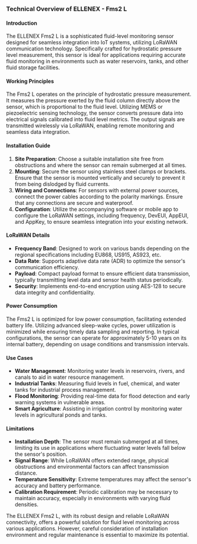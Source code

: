 ### Technical Overview of ELLENEX - Fms2 L

#### Introduction
The ELLENEX Fms2 L is a sophisticated fluid-level monitoring sensor designed for seamless integration into IoT systems, utilizing LoRaWAN communication technology. Specifically crafted for hydrostatic pressure level measurement, this sensor is ideal for applications requiring accurate fluid monitoring in environments such as water reservoirs, tanks, and other fluid storage facilities.

#### Working Principles
The Fms2 L operates on the principle of hydrostatic pressure measurement. It measures the pressure exerted by the fluid column directly above the sensor, which is proportional to the fluid level. Utilizing MEMS or piezoelectric sensing technology, the sensor converts pressure data into electrical signals calibrated into fluid level metrics. The output signals are transmitted wirelessly via LoRaWAN, enabling remote monitoring and seamless data integration.

#### Installation Guide
1. **Site Preparation**: Choose a suitable installation site free from obstructions and where the sensor can remain submerged at all times.
2. **Mounting**: Secure the sensor using stainless steel clamps or brackets. Ensure that the sensor is mounted vertically and securely to prevent it from being dislodged by fluid currents.
3. **Wiring and Connections**: For sensors with external power sources, connect the power cables according to the polarity markings. Ensure that any connections are secure and waterproof.
4. **Configuration**: Utilize the accompanying software or mobile app to configure the LoRaWAN settings, including frequency, DevEUI, AppEUI, and AppKey, to ensure seamless integration into your existing network.

#### LoRaWAN Details
- **Frequency Band**: Designed to work on various bands depending on the regional specifications including EU868, US915, AS923, etc.
- **Data Rate**: Supports adaptive data rate (ADR) to optimize the sensor's communication efficiency.
- **Payload**: Compact payload format to ensure efficient data transmission, typically transmitting level data and sensor health status periodically.
- **Security**: Implements end-to-end encryption using AES-128 to secure data integrity and confidentiality.

#### Power Consumption
The Fms2 L is optimized for low power consumption, facilitating extended battery life. Utilizing advanced sleep-wake cycles, power utilization is minimized while ensuring timely data sampling and reporting. In typical configurations, the sensor can operate for approximately 5-10 years on its internal battery, depending on usage conditions and transmission intervals.

#### Use Cases
- **Water Management**: Monitoring water levels in reservoirs, rivers, and canals to aid in water resource management.
- **Industrial Tanks**: Measuring fluid levels in fuel, chemical, and water tanks for industrial process management.
- **Flood Monitoring**: Providing real-time data for flood detection and early warning systems in vulnerable areas.
- **Smart Agriculture**: Assisting in irrigation control by monitoring water levels in agricultural ponds and tanks.

#### Limitations
- **Installation Depth**: The sensor must remain submerged at all times, limiting its use in applications where fluctuating water levels fall below the sensor's position.
- **Signal Range**: While LoRaWAN offers extended range, physical obstructions and environmental factors can affect transmission distance.
- **Temperature Sensitivity**: Extreme temperatures may affect the sensor's accuracy and battery performance.
- **Calibration Requirement**: Periodic calibration may be necessary to maintain accuracy, especially in environments with varying fluid densities.

The ELLENEX Fms2 L, with its robust design and reliable LoRaWAN connectivity, offers a powerful solution for fluid level monitoring across various applications. However, careful consideration of installation environment and regular maintenance is essential to maximize its potential.